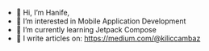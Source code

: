 
- 👋 Hi, I’m Hanife,
- 👀 I’m interested in Mobile Application Development
- 🌱 I’m currently learning Jetpack Compose
- 📝 I write articles on: https://medium.com/@kiliccambaz

<!---
kiliccambaz/kiliccambaz is a ✨ special ✨ repository because its `README.md` (this file) appears on your GitHub profile.
You can click the Preview link to take a look at your changes.
--->

